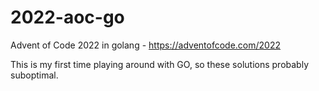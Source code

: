 # 2022-aoc-go
Advent of Code 2022 in golang - https://adventofcode.com/2022

This is my first time playing around with GO, so these solutions probably suboptimal.
